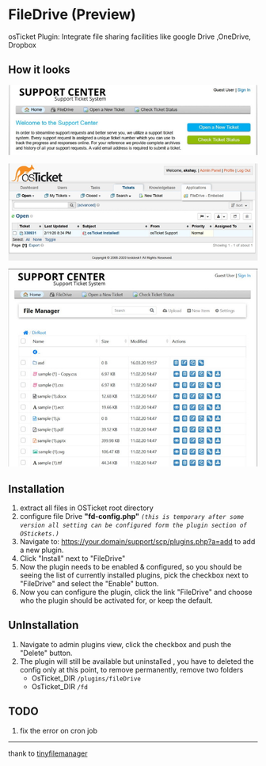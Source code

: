 # FileDrive (Preview)
osTicket Plugin: Integrate file sharing facilities like google Drive ,OneDrive, Dropbox

## How it looks
![guest](fd/DirRoot/preview_images/guest.jpg)

![menu](fd/DirRoot/preview_images/menu.jpg)

![staff_admin](fd/DirRoot/preview_images/staff_admin.jpg) 


## Installation
1. extract all files in OSTicket root directory 
2. configure file Drive **"fd-config.php"** _`(this is temporary after some version all setting can be configured form the plugin section of OStickets.)`_
3. Navigate to: https://your.domain/support/scp/plugins.php?a=add to add a new plugin.
4. Click "Install" next to "FileDrive"
5. Now the plugin needs to be enabled & configured, so you should be seeing the list of currently installed plugins, pick the checkbox next to "FileDrive" and select the "Enable" button.
6. Now you can configure the plugin, click the link "FileDrive" and choose who the plugin should be activated for, or keep the default.

## UnInstallation 
1. Navigate to admin plugins view, click the checkbox and push the "Delete" button.
2. The plugin will still be available but uninstalled , you have to deleted the config only at this point, to remove permanently, remove two folders 
    * OsTicket_DIR  `/plugins/fileDrive`
    * OsTicket_DIR  `/fd`


## TODO
1. fix the error on cron job 
---
thank to [tinyfilemanager](https://github.com/prasathmani/tinyfilemanager) 

